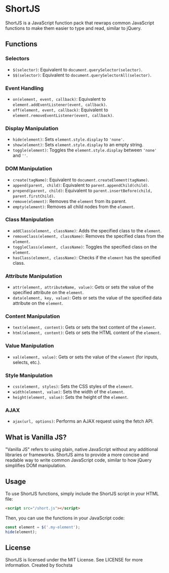 # ShortJS

ShortJS is a JavaScript function pack that rewraps common JavaScript functions to make them easier to type and read, similar to jQuery.

## Functions

### Selectors
- `$(selector)`: Equivalent to `document.querySelector(selector)`.
- `$$(selector)`: Equivalent to `document.querySelectorAll(selector)`.

### Event Handling
- `on(element, event, callback)`: Equivalent to `element.addEventListener(event, callback)`.
- `off(element, event, callback)`: Equivalent to `element.removeEventListener(event, callback)`.

### Display Manipulation
- `hide(element)`: Sets `element.style.display` to `'none'`.
- `show(element)`: Sets `element.style.display` to an empty string.
- `toggle(element)`: Toggles the `element.style.display` between `'none'` and `''`.

### DOM Manipulation
- `create(tagName)`: Equivalent to `document.createElement(tagName)`.
- `append(parent, child)`: Equivalent to `parent.appendChild(child)`.
- `prepend(parent, child)`: Equivalent to `parent.insertBefore(child, parent.firstChild)`.
- `remove(element)`: Removes the `element` from its parent.
- `empty(element)`: Removes all child nodes from the `element`.

### Class Manipulation
- `addClass(element, className)`: Adds the specified class to the `element`.
- `removeClass(element, className)`: Removes the specified class from the `element`.
- `toggleClass(element, className)`: Toggles the specified class on the `element`.
- `hasClass(element, className)`: Checks if the `element` has the specified class.

### Attribute Manipulation
- `attr(element, attributeName, value)`: Gets or sets the value of the specified attribute on the `element`.
- `data(element, key, value)`: Gets or sets the value of the specified data attribute on the `element`.

### Content Manipulation
- `text(element, content)`: Gets or sets the text content of the `element`.
- `html(element, content)`: Gets or sets the HTML content of the `element`.

### Value Manipulation
- `val(element, value)`: Gets or sets the value of the `element` (for inputs, selects, etc.).

### Style Manipulation
- `css(element, styles)`: Sets the CSS styles of the `element`.
- `width(element, value)`: Sets the width of the `element`.
- `height(element, value)`: Sets the height of the `element`.

### AJAX
- `ajax(url, options)`: Performs an AJAX request using the fetch API.

## What is Vanilla JS?

"Vanilla JS" refers to using plain, native JavaScript without any additional libraries or frameworks. ShortJS aims to provide a more concise and readable way to write common JavaScript code, similar to how jQuery simplifies DOM manipulation.

## Usage

To use ShortJS functions, simply include the ShortJS script in your HTML file:

```html
<script src="/short.js"></script>
```
Then, you can use the functions in your JavaScript code:

```js
const element = $('.my-element');
hide(element);
```
## License
ShortJS is licensed under the MIT License. See LICENSE for more information.
Created by tlochsta

